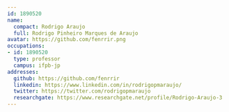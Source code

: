 ```yaml
---
id: 1890520
name:
  compact: Rodrigo Araujo
  full: Rodrigo Pinheiro Marques de Araujo
avatar: https://github.com/fenrrir.png
occupations:
- id: 1890520
  type: professor
  campus: ifpb-jp
addresses:
  github: https://github.com/fenrrir
  linkedin: https://www.linkedin.com/in/rodrigopmaraujo/
  twitter: https://twitter.com/rodrigopmaraujo
  researchgate: https://www.researchgate.net/profile/Rodrigo-Araujo-3
---
```

